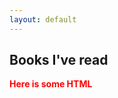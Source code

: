 ```yaml
---
layout: default
---
```


## Books I've read

<div style="color: red; font-weight: bold;">
    Here is some HTML
</div>
